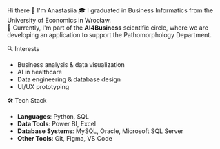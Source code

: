  Hi there 👋 I'm Anastasiia
🎓 I graduated in Business Informatics from the University of Economics in Wrocław.  
🧪 Currently, I'm part of the **AI4Business** scientific circle, where we are developing an application to support the Pathomorphology Department.  

 🔍 Interests
- Business analysis & data visualization  
- AI in healthcare  
- Data engineering & database design  
- UI/UX prototyping

 🛠️ Tech Stack
- **Languages**: Python, SQL  
- **Data Tools**: Power BI, Excel  
- **Database Systems**: MySQL, Oracle, Microsoft SQL Server  
- **Other Tools**: Git, Figma, VS Code
<!--
**Anastasiiaskrp22/Anastasiiaskrp22** is a ✨ _special_ ✨ repository because its `README.md` (this file) appears on your GitHub profile.

Here are some ideas to get you started:

- 🔭 I’m currently working on ...
- 🌱 I’m currently learning ...
- 👯 I’m looking to collaborate on ...
- 🤔 I’m looking for help with ...
- 💬 Ask me about ...
- 📫 How to reach me: ...
- 😄 Pronouns: ...
- ⚡ Fun fact: ...
-->
